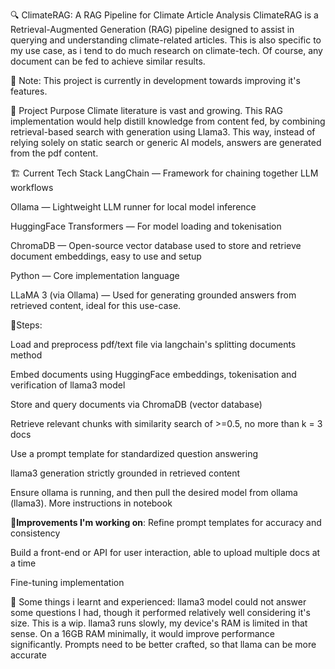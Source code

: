 🔍 ClimateRAG: A RAG Pipeline for Climate Article Analysis
ClimateRAG is a Retrieval-Augmented Generation (RAG) pipeline designed to assist in querying and understanding climate-related articles. This is also specific to my use case, as i tend to do much research on climate-tech. Of course, any document can be fed to achieve similar results. 

🚧 Note: This project is currently in development towards improving it's features.

🧠 Project Purpose
Climate literature is vast and growing. This RAG implementation would help distill knowledge from content fed, by combining retrieval-based search with generation using Llama3. This way, instead of relying solely on static search or generic AI models, answers are generated from the pdf content. 

🏗️ Current Tech Stack
LangChain — Framework for chaining together LLM workflows

Ollama — Lightweight LLM runner for local model inference

HuggingFace Transformers — For model loading and tokenisation

ChromaDB — Open-source vector database used to store and retrieve document embeddings, easy to use and setup

Python — Core implementation language

LLaMA 3 (via Ollama) — Used for generating grounded answers from retrieved content, ideal for this use-case.

🧩Steps:

 Load and preprocess pdf/text file via langchain's splitting documents method

 Embed documents using HuggingFace embeddings, tokenisation and verification of llama3 model

 Store and query documents via ChromaDB (vector database)

 Retrieve relevant chunks with similarity search of >=0.5, no more than k = 3 docs

 Use a prompt template for standardized question answering

 llama3 generation strictly grounded in retrieved content

 Ensure ollama is running, and then pull the desired model from ollama (llama3). More instructions in notebook

 🧠**Improvements I'm working on**:
 Refine prompt templates for accuracy and consistency

 Build a front-end or API for user interaction, able to upload multiple docs at a time

 Fine-tuning implementation 

🐛 Some things i learnt and experienced:
llama3 model could not answer some questions I had, though it performed relatively well considering it's size. This is a wip. 
llama3 runs slowly, my device's RAM is limited in that sense. On a 16GB RAM minimally, it would improve performance significantly. 
Prompts need to be better crafted, so that llama can be more accurate
